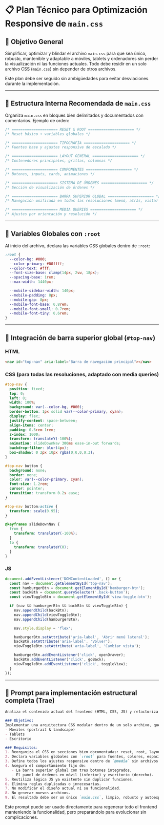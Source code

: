# 📋 Plan Técnico para Optimización Responsive de `main.css`

## 🎯 Objetivo General

Simplificar, optimizar y blindar el archivo `main.css` para que sea único, robusto, mantenible y adaptable a móviles, tablets y ordenadores sin perder la visualización ni las funciones actuales. Todo debe residir en un solo archivo CSS (`main.css`) sin depender de otros archivos.

Este plan debe ser seguido sin ambigüedades para evitar desviaciones durante la implementación.

---

## 📁 Estructura Interna Recomendada de `main.css`

Organiza `main.css` en bloques bien delimitados y documentados con comentarios. Ejemplo de orden:

```css
/* ===================== RESET & ROOT ===================== */
/* Reset básico + variables globales */

/* ===================== TIPOGRAFÍA ===================== */
/* Fuentes base y ajustes responsive de escalado */

/* ===================== LAYOUT GENERAL ===================== */
/* Contenedores principales, grillas, columnas */

/* ===================== COMPONENTES ===================== */
/* Botones, inputs, cards, animaciones */

/* ===================== SISTEMA DE ÓRDENES ===================== */
/* Sección de visualización de órdenes */

/* ===================== BARRA SUPERIOR GLOBAL ===================== */
/* Navegación unificada en todas las resoluciones (menú, atrás, vista) */

/* ===================== MEDIA QUERIES ===================== */
/* Ajustes por orientación y resolución */
```

---

## 🔧 Variables Globales con `:root`

Al inicio del archivo, declara las variables CSS globales dentro de `:root`:

```css
:root {
  --color-bg: #000;
  --color-primary: #00ffff;
  --color-text: #fff;
  --font-size-base: clamp(14px, 2vw, 18px);
  --spacing-base: 1rem;
  --max-width: 1440px;

  --mobile-sidebar-width: 140px;
  --mobile-padding: 8px;
  --mobile-gap: 8px;
  --mobile-font-base: 0.8rem;
  --mobile-font-small: 0.7rem;
  --mobile-font-tiny: 0.6rem;
}
```

---

## 📌 Integración de barra superior global (`#top-nav`)

### HTML
```html
<nav id="top-nav" aria-label="Barra de navegación principal"></nav>
```

### CSS (para todas las resoluciones, adaptado con media queries)
```css
#top-nav {
  position: fixed;
  top: 0;
  left: 0;
  width: 100%;
  background: var(--color-bg, #000);
  border-bottom: 1px solid var(--color-primary, cyan);
  display: flex;
  justify-content: space-between;
  align-items: center;
  padding: 0.5rem 1rem;
  z-index: 1000;
  transform: translateY(-100%);
  animation: slideDownNav 300ms ease-in-out forwards;
  backdrop-filter: blur(4px);
  box-shadow: 0 2px 10px rgba(0,0,0,0.3);
}

#top-nav button {
  background: none;
  border: none;
  color: var(--color-primary, cyan);
  font-size: 1.2rem;
  cursor: pointer;
  transition: transform 0.2s ease;
}

#top-nav button:active {
  transform: scale(0.95);
}

@keyframes slideDownNav {
  from {
    transform: translateY(-100%);
  }
  to {
    transform: translateY(0);
  }
}
```

### JS
```javascript
document.addEventListener('DOMContentLoaded', () => {
  const nav = document.getElementById('top-nav');
  const hamburgerBtn = document.getElementById('hamburger-btn');
  const backBtn = document.querySelector('.back-button');
  const viewToggleBtn = document.getElementById('view-toggle-btn');

  if (nav && hamburgerBtn && backBtn && viewToggleBtn) {
    nav.appendChild(backBtn);
    nav.appendChild(viewToggleBtn);
    nav.appendChild(hamburgerBtn);

    nav.style.display = 'flex';

    hamburgerBtn.setAttribute('aria-label', 'Abrir menú lateral');
    backBtn.setAttribute('aria-label', 'Volver');
    viewToggleBtn.setAttribute('aria-label', 'Cambiar vista');

    hamburgerBtn.addEventListener('click', openDrawer);
    backBtn.addEventListener('click', goBack);
    viewToggleBtn.addEventListener('click', toggleView);
  }
});
```

---

## 🧩 Prompt para implementación estructural completa (Trae)

```markdown
Analiza el contenido actual del frontend (HTML, CSS, JS) y refactoriza todo el sistema visual para que sea limpio, responsivo y mantenible en un único archivo CSS (main.css).

### Objetivo:
Implementar una arquitectura CSS modular dentro de un solo archivo, que soporte fácilmente:
- Móviles (portrait & landscape)
- Tablets
- Escritorio

### Requisitos:
1. Reorganiza el CSS en secciones bien documentadas: reset, root, layout, componentes, sistema de órdenes, barra superior global y media queries.
2. Declara variables globales con `:root` para fuentes, colores, espaciado y breakpoints.
3. Define todos los ajustes responsive dentro de `@media` sin archivos extra.
4. Asegura el comportamiento fijo de:
   - La barra superior global con tres botones integrados.
   - El panel de órdenes en móvil (inferior) y escritorio (derecho).
5. Reutiliza lógica JS ya existente sin duplicar funciones.
6. Elimina reglas duplicadas o innecesarias.
7. No modificar el diseño actual ni su funcionalidad.
8. No generar nuevos archivos.
9. El resultado debe ser un único `main.css`, limpio, robusto y autoexplicativo.
```

Este prompt puede ser usado directamente para regenerar todo el frontend manteniendo la funcionalidad, pero preparándolo para evolucionar sin complicaciones.
